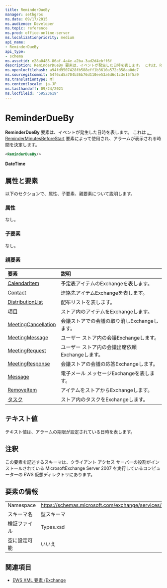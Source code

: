 ```yaml
---
title: ReminderDueBy
manager: sethgros
ms.date: 09/17/2015
ms.audience: Developer
ms.topic: reference
ms.prod: office-online-server
ms.localizationpriority: medium
api_name:
- ReminderDueBy
api_type:
- schema
ms.assetid: e28a0485-86af-4a4e-a2ba-3ad2d4ebff6f
description: ReminderDueBy 要素は、イベントが発生した日時を表します。 これは、ReminderMinutesBeforeStart 要素によって使用され、アラームが表示される時間を決定します。
ms.openlocfilehash: a94fd9507428fb588eff1b3610a572c858aa0de7
ms.sourcegitcommit: 54f6cd5a704b36b76d110ee53a6d6c1c3e15f5a9
ms.translationtype: MT
ms.contentlocale: ja-JP
ms.lasthandoff: 09/24/2021
ms.locfileid: "59523619"
---
```

# <a name="reminderdueby"></a>ReminderDueBy

**ReminderDueBy** 要素は、イベントが発生した日時を表します。 これは [、ReminderMinutesBeforeStart](reminderminutesbeforestart.md) 要素によって使用され、アラームが表示される時間を決定します。 
  
```xml
<ReminderDueBy/>
```

 **DateTime**
## <a name="attributes-and-elements"></a>属性と要素

以下のセクションで、属性、子要素、親要素について説明します。
  
### <a name="attributes"></a>属性

なし。
  
### <a name="child-elements"></a>子要素

なし。
  
### <a name="parent-elements"></a>親要素

|**要素**|**説明**|
|:-----|:-----|
|[CalendarItem](calendaritem.md) <br/> |予定表アイテムのExchangeを表します。  <br/> |
|[Contact](contact.md) <br/> |連絡先アイテムExchangeを表します。  <br/> |
|[DistributionList](distributionlist.md) <br/> |配布リストを表します。  <br/> |
|[項目](item.md) <br/> |ストア内のアイテムをExchangeします。  <br/> |
|[MeetingCancellation](meetingcancellation.md) <br/> |会議ストアでの会議の取り消しExchangeします。  <br/> |
|[MeetingMessage](meetingmessage.md) <br/> |ユーザー ストア内の会議Exchangeします。  <br/> |
|[MeetingRequest](meetingrequest.md) <br/> |ユーザー ストア内の会議出席依頼Exchangeします。  <br/> |
|[MeetingResponse](meetingresponse.md) <br/> |会議ストアの会議の応答Exchangeします。  <br/> |
|[Message](message-ex15websvcsotherref.md) <br/> |電子メール メッセージExchangeを表します。  <br/> |
|[RemoveItem](removeitem.md) <br/> |アイテムをストアからExchangeします。  <br/> |
|[タスク](task.md) <br/> |ストア内のタスクをExchangeします。  <br/> |
   
## <a name="text-value"></a>テキスト値

テキスト値は、アラームの期限が設定されている日時を表します。
  
## <a name="remarks"></a>注釈

この要素を記述するスキーマは、クライアント アクセス サーバーの役割がインストールされている MicrosoftExchange Server 2007 を実行しているコンピューターの EWS 仮想ディレクトリにあります。
  
## <a name="element-information"></a>要素の情報

|||
|:-----|:-----|
|Namespace  <br/> |https://schemas.microsoft.com/exchange/services/2006/types  <br/> |
|スキーマ名  <br/> |型スキーマ  <br/> |
|検証ファイル  <br/> |Types.xsd  <br/> |
|空に設定可能  <br/> |いいえ  <br/> |
   
## <a name="see-also"></a>関連項目



- [EWS XML 要素 (Exchange](ews-xml-elements-in-exchange.md)

